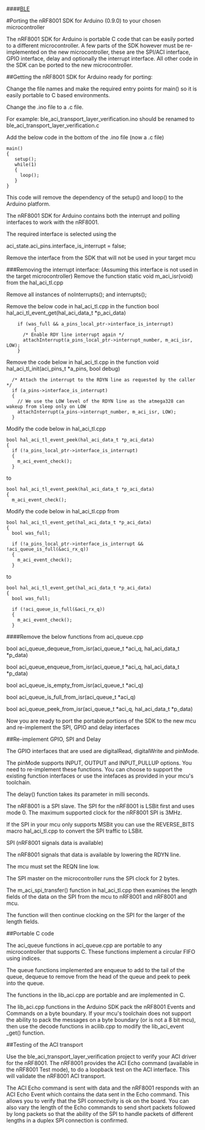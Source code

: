 ####[BLE](https://github.com/NordicSemiconductor/ble-sdk-arduino/tree/master/documentation/libraries/BLE "Go to BLE folder")

#Porting the nRF8001 SDK for Arduino (0.9.0) to your chosen microcontroller 

The nRF8001 SDK for Arduino is portable C code that can be easily ported to a different microcontroller. 
A few parts of the SDK however must be re-implemented on the new microcontroller, 
these are the SPI/ACI interface, GPIO interface, delay and optionally the interrupt interface. 
All other code in the SDK can be ported to the new microcontroller.

##Getting the nRF8001 SDK for Arduino ready for porting:

Change the file names and make the required entry points for main() so it is easily portable to C based environments.

Change the .ino file to a .c file.

For example: ble_aci_transport_layer_verification.ino should be renamed to ble_aci_transport_layer_verification.c

Add the below code in the bottom of the .ino file (now a .c file)

    main() 
    {
       setup(); 
       while(1)
       {
         loop();
       }
    }

This code will remove the dependency of the setup() and loop() to the Arduino platform.

The nRF8001 SDK for Arduino contains both the interrupt and polling interfaces to work with the nRF8001.

The required interface is selected using the

aci_state.aci_pins.interface_is_interrupt = false;

Remove the interface from the SDK that will not be used in your target mcu

###Removing the interrupt interface: (Assuming this interface is not used in the target microcontroller)
Remove the function static void m_aci_isr(void) from the hal_aci_tl.cpp

Remove all instances of noInterrupts(); and interrupts();

Remove the below code in hal_aci_tl.cpp in the function 
bool hal_aci_tl_event_get(hal_aci_data_t *p_aci_data)

        if (was_full && a_pins_local_ptr->interface_is_interrupt)
              {
          /* Enable RDY line interrupt again */
          attachInterrupt(a_pins_local_ptr->interrupt_number, m_aci_isr, LOW);
        }

Remove the code below in hal_aci_tl.cpp in the function 
void hal_aci_tl_init(aci_pins_t *a_pins, bool debug)

      /* Attach the interrupt to the RDYN line as requested by the caller */
      if (a_pins->interface_is_interrupt)
      {
        // We use the LOW level of the RDYN line as the atmega328 can wakeup from sleep only on LOW
        attachInterrupt(a_pins->interrupt_number, m_aci_isr, LOW);
      }

Modify the code below in hal_aci_tl.cpp

    bool hal_aci_tl_event_peek(hal_aci_data_t *p_aci_data)
    {
      if (!a_pins_local_ptr->interface_is_interrupt)
      {
        m_aci_event_check();
      }

to

    bool hal_aci_tl_event_peek(hal_aci_data_t *p_aci_data)
    {
      m_aci_event_check();

Modify the code below in hal_aci_tl.cpp from

    bool hal_aci_tl_event_get(hal_aci_data_t *p_aci_data)
    {
      bool was_full;

      if (!a_pins_local_ptr->interface_is_interrupt && !aci_queue_is_full(&aci_rx_q))
      {
        m_aci_event_check();
      }

to

    bool hal_aci_tl_event_get(hal_aci_data_t *p_aci_data)
    {
      bool was_full;

      if (!aci_queue_is_full(&aci_rx_q))
      {
        m_aci_event_check();
      }

####Remove the below functions from aci_queue.cpp

bool aci_queue_dequeue_from_isr(aci_queue_t *aci_q, hal_aci_data_t *p_data)

bool aci_queue_enqueue_from_isr(aci_queue_t *aci_q, hal_aci_data_t *p_data)

bool aci_queue_is_empty_from_isr(aci_queue_t *aci_q)

bool aci_queue_is_full_from_isr(aci_queue_t *aci_q)

bool aci_queue_peek_from_isr(aci_queue_t *aci_q, hal_aci_data_t *p_data)

Now you are ready to port the portable portions of the SDK to the new mcu and re-implement the SPI,  GPIO and delay interfaces

##Re-implement GPIO, SPI and Delay

The GPIO interfaces that are used are digitalRead, digitalWrite and pinMode.

The pinMode supports INPUT, OUTPUT and INPUT_PULLUP options. You need to re-implement these functions. 
You can choose to support the existing function interfaces or use the intefaces as provided in your mcu's toolchain.

The delay() function  takes its parameter in milli seconds.

The nRF8001 is a SPI slave. The SPI for the nRF8001 is LSBit first and uses mode 0. The maximum supported clock for the nRF8001 SPI is 3MHz.

If the SPI in your mcu only supports MSBit you can use the REVERSE_BITS macro hal_aci_tl.cpp to convert the SPI traffic to LSBit.

SPI (nRF8001 signals data is available)

The nRF8001 signals that data is available by lowering the RDYN line.

The mcu must set the REQN line low.

The SPI master on the microcontroller runs the SPI clock for 2 bytes.

The m_aci_spi_transfer() function in hal_aci_tl.cpp then examines the length fields of the data on the SPI from the mcu to nRF8001 and nRF8001 and mcu.

The function will then continue clocking on the SPI for the larger of the length fields.

##Portable C code

The aci_queue functions in aci_queue.cpp are portable to any microcontroller that supports C. 
These functions implement a circular FIFO using indices.

The queue functions implemented are enqueue to add to the tail of the queue, 
dequeue to remove from the head of the queue and peek to peek into the queue.

The functions in the lib_aci.cpp are portable and are implemented in C.

The lib_aci.cpp functions in the Arduino SDK pack the nRF8001 Events and Commands on a byte boundary. 
If your mcu's toolchain does not support the ability to pack the messages on a byte boundary (or is not a 8 bit mcu), 
then use the decode functions in acilib.cpp to modify the lib_aci_event _get() function.

##Testing of the ACI transport

Use the ble_aci_transport_layer_verification project to verify your ACI driver for the nRF8001. 
The nRF8001 provides the ACI Echo command (available in the nRF8001 Test mode), 
to do a loopback test on the ACI interface. This will validate the nRF8001 ACI transport.

The ACI Echo command is sent with data and the nRF8001 responds with an ACI Echo Event which contains the data sent in the Echo command. 
This allows you to verify that the SPI connectivity is ok on the board. 
You can also vary the length of the Echo commands to send short packets followed by long packets 
so that the ability of the SPI to handle packets of different lengths in a duplex SPI connection is confirmed.

